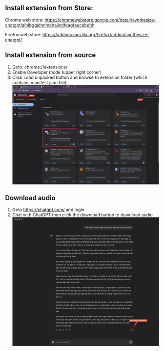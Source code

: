 ## Install extension from Store:
Chrome web store: https://chromewebstore.google.com/detail/synthesize-chatgpt/alhlbggjdnnmahajjndfeagfaecebphh

Firefox web store: https://addons.mozilla.org/firefox/addon/synthesize-chatgpt/

## Install extension from source
1. Goto: chrome://extensions/
2. Enable Developer mode (upper right corner)
3. Click Load unpacked button and browse to extension folder (which contains manifest.json file)
   ![alt text](images/install_extension.png "Load extension")

## Download audio
1. Goto https://chatgpt.com/ and login
2. Chat with ChatGPT then click the download button to download audio
   ![alt text](images/download_audio.png "Download audio")
